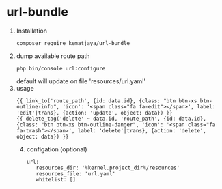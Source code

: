 # url-bundle
1. Installation
    ```
    composer require kematjaya/url-bundle
    ```
2. dump available route path
    ```
    php bin/console url:configure
    ```
    default will update on file 'resources/url.yaml'
3. usage
    ```
    {{ link_to('route_path', {id: data.id}, {class: "btn btn-xs btn-outline-info", 'icon': '<span class="fa fa-edit"></span>', label: 'edit'|trans}, {action: 'update', object: data}) }}
    {{ delete_tag('delete' ~ data.id, 'route_path', {id: data.id}, {class: "btn btn-xs btn-outline-danger", 'icon': '<span class="fa fa-trash"></span>', label: 'delete'|trans}, {action: 'delete', object: data}) }}
    ```
   4. configation (optional)
      ```
      url:
         resources_dir: '%kernel.project_dir%/resources'
         resources_file: 'url.yaml'
         whitelist: []
      ```
